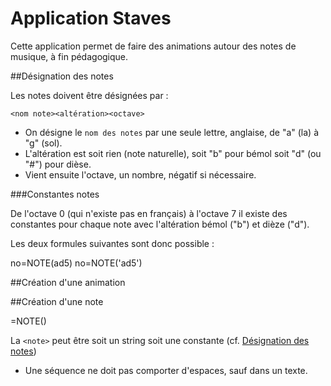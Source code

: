 # Application Staves

Cette application permet de faire des animations autour des notes de musique, à fin pédagogique.

<a name="designation_notes"></a>
##Désignation des notes

Les notes doivent être désignées par :

    <nom note><altération><octave>

* On désigne le `nom des notes` par une seule lettre, anglaise, de "a" (la) à "g" (sol).
* L'altération est soit rien (note naturelle), soit "b" pour bémol soit "d" (ou "#") pour dièse.
* Vient ensuite l'octave, un nombre, négatif si nécessaire.

###Constantes notes

De l'octave 0 (qui n'existe pas en français) à l'octave 7 il existe des constantes pour chaque note avec l'altération bémol ("b") et dièze ("d").

Les deux formules suivantes sont donc possible :

no=NOTE(ad5)
no=NOTE('ad5')

##Création d'une animation

##Création d'une note

<variable name>=NOTE(<note>)
  
La `<note>` peut être soit un string soit une constante (cf. [Désignation des notes](#designation_notes))

* Une séquence ne doit pas comporter d'espaces, sauf dans un texte.  
